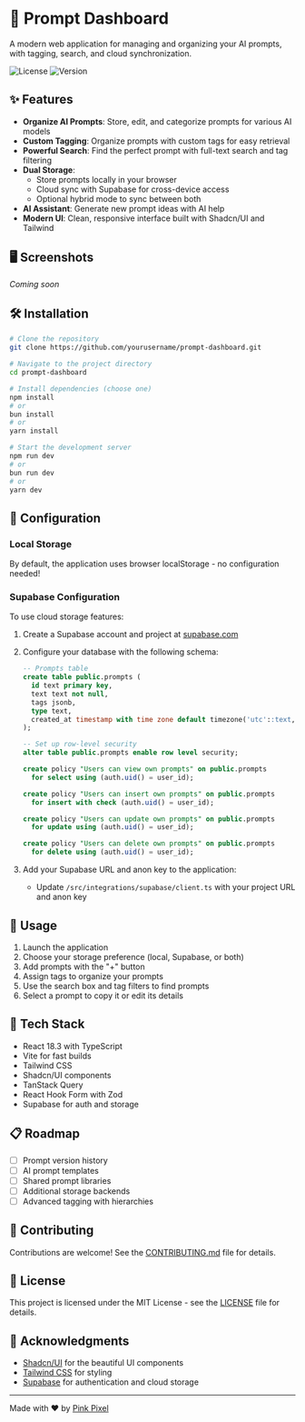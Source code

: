 # 🚀 Prompt Dashboard

A modern web application for managing and organizing your AI prompts, with tagging, search, and cloud synchronization.

![License](https://img.shields.io/badge/license-MIT-blue.svg)
![Version](https://img.shields.io/badge/version-0.1.0-green.svg)

## ✨ Features

- **Organize AI Prompts**: Store, edit, and categorize prompts for various AI models
- **Custom Tagging**: Organize prompts with custom tags for easy retrieval
- **Powerful Search**: Find the perfect prompt with full-text search and tag filtering
- **Dual Storage**: 
  - Store prompts locally in your browser
  - Cloud sync with Supabase for cross-device access
  - Optional hybrid mode to sync between both
- **AI Assistant**: Generate new prompt ideas with AI help
- **Modern UI**: Clean, responsive interface built with Shadcn/UI and Tailwind

## 🖥️ Screenshots

*Coming soon*

## 🛠️ Installation

```bash
# Clone the repository
git clone https://github.com/yourusername/prompt-dashboard.git

# Navigate to the project directory
cd prompt-dashboard

# Install dependencies (choose one)
npm install
# or
bun install
# or
yarn install

# Start the development server
npm run dev
# or 
bun run dev
# or
yarn dev
```

## 🔧 Configuration

### Local Storage
By default, the application uses browser localStorage - no configuration needed!

### Supabase Configuration
To use cloud storage features:

1. Create a Supabase account and project at [supabase.com](https://supabase.com)
2. Configure your database with the following schema:
   ```sql
   -- Prompts table
   create table public.prompts (
     id text primary key,
     text text not null,
     tags jsonb,
     type text,
     created_at timestamp with time zone default timezone('utc'::text, now())
   );

   -- Set up row-level security
   alter table public.prompts enable row level security;

   create policy "Users can view own prompts" on public.prompts
     for select using (auth.uid() = user_id);

   create policy "Users can insert own prompts" on public.prompts
     for insert with check (auth.uid() = user_id);

   create policy "Users can update own prompts" on public.prompts
     for update using (auth.uid() = user_id);

   create policy "Users can delete own prompts" on public.prompts
     for delete using (auth.uid() = user_id);
   ```

3. Add your Supabase URL and anon key to the application:
   - Update `/src/integrations/supabase/client.ts` with your project URL and anon key

## 📖 Usage

1. Launch the application
2. Choose your storage preference (local, Supabase, or both)
3. Add prompts with the "+" button
4. Assign tags to organize your prompts
5. Use the search box and tag filters to find prompts
6. Select a prompt to copy it or edit its details

## 🧩 Tech Stack

- React 18.3 with TypeScript
- Vite for fast builds
- Tailwind CSS
- Shadcn/UI components
- TanStack Query
- React Hook Form with Zod
- Supabase for auth and storage

## 📋 Roadmap

- [ ] Prompt version history
- [ ] AI prompt templates
- [ ] Shared prompt libraries
- [ ] Additional storage backends
- [ ] Advanced tagging with hierarchies

## 🤝 Contributing

Contributions are welcome! See the [CONTRIBUTING.md](CONTRIBUTING.md) file for details.

## 📜 License

This project is licensed under the MIT License - see the [LICENSE](LICENSE) file for details.

## 🙏 Acknowledgments

- [Shadcn/UI](https://ui.shadcn.com/) for the beautiful UI components
- [Tailwind CSS](https://tailwindcss.com/) for styling
- [Supabase](https://supabase.com/) for authentication and cloud storage

---

Made with ❤️ by [Pink Pixel](https://pinkpixel.dev) 